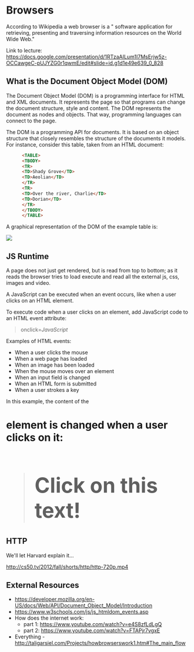 Browsers
===

According to Wikipedia a web browser is a " software application for retrieving, presenting and traversing information resources on the World Wide Web."

Link to lecture: https://docs.google.com/presentation/d/1RTzaAILum1I7MsErjw5z-OCCawgeC-pUJYZG0r1qwmE/edit#slide=id.g1d1e49e639_0_828

What is the Document Object Model (DOM)
----

The Document Object Model (DOM) is a programming interface for HTML and XML documents. It represents the page so that programs can change the document structure, style and content. The DOM represents the document as nodes and objects. That way, programming languages can connect to the page.

The DOM is a programming API for documents. It is based on an object structure that closely resembles the structure of the documents it models. For instance, consider this table, taken from an HTML document:

```HTML
      <TABLE>
      <TBODY> 
      <TR> 
      <TD>Shady Grove</TD>
      <TD>Aeolian</TD> 
      </TR> 
      <TR>
      <TD>Over the river, Charlie</TD>        
      <TD>Dorian</TD> 
      </TR> 
      </TBODY>
      </TABLE>
```
A graphical representation of the DOM of the example table is:

<img src="https://www.w3.org/TR/DOM-Level-2-Core/images/table.gif" />

JS Runtime
---
A page does not just get rendered, but is read from top to bottom; as it reads the browser tries to load execute and read all the external js, css, images and video.

A JavaScript can be executed when an event occurs, like when a user clicks on an HTML element.

To execute code when a user clicks on an element, add JavaScript code to an HTML event attribute:

> onclick=_JavaScript_

Examples of HTML events:

+ When a user clicks the mouse
+ When a web page has loaded
+ When an image has been loaded
+ When the mouse moves over an element
+ When an input field is changed
+ When an HTML form is submitted
+ When a user strokes a key

In this example, the content of the <h1> element is changed when a user clicks on it:

> <!DOCTYPE html>
> <html>
> <body>
>
> <h1 onclick="this.innerHTML = 'Ooops!'">Click on this text!</h1>
>
> </body>
> </html>

HTTP
---

We'll let Harvard explain it... 

http://cs50.tv/2012/fall/shorts/http/http-720p.mp4


External Resources
---
+ https://developer.mozilla.org/en-US/docs/Web/API/Document_Object_Model/Introduction
+ https://www.w3schools.com/js/js_htmldom_events.asp
+ How does the internet work:
    + part 1: https://www.youtube.com/watch?v=e4S8zfLdLgQ
    + part 2: https://www.youtube.com/watch?v=FTAPjr7vgxE
+ Everything - http://taligarsiel.com/Projects/howbrowserswork1.htm#The_main_flow